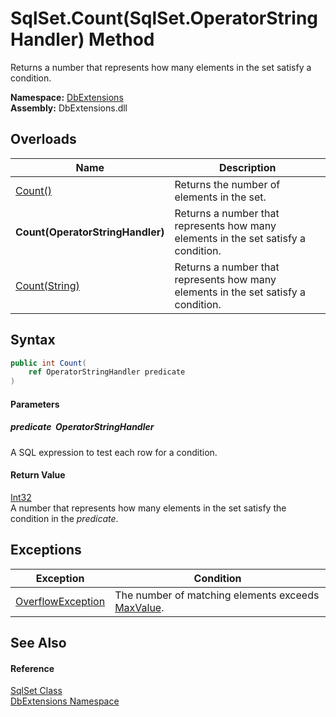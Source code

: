 SqlSet.Count(SqlSet.OperatorStringHandler) Method
=================================================
Returns a number that represents how many elements in the set satisfy a condition.
  
**Namespace:** [DbExtensions][1]  
**Assembly:** DbExtensions.dll

Overloads
---------

| Name                             | Description                                                                        |
| -------------------------------- | ---------------------------------------------------------------------------------- |
| [Count()][2]                     | Returns the number of elements in the set.                                         |
| **Count(OperatorStringHandler)** | Returns a number that represents how many elements in the set satisfy a condition. |
| [Count(String)][3]               | Returns a number that represents how many elements in the set satisfy a condition. |


Syntax
------

```csharp
public int Count(
	ref OperatorStringHandler predicate
)
```

#### Parameters

##### *predicate*  OperatorStringHandler
A SQL expression to test each row for a condition.

#### Return Value
[Int32][4]  
A number that represents how many elements in the set satisfy the condition in the *predicate*.

Exceptions
----------

| Exception              | Condition                                              |
| ---------------------- | ------------------------------------------------------ |
| [OverflowException][5] | The number of matching elements exceeds [MaxValue][6]. |


See Also
--------

#### Reference
[SqlSet Class][7]  
[DbExtensions Namespace][1]  

[1]: ../README.md
[2]: Count.md
[3]: Count_2.md
[4]: https://learn.microsoft.com/dotnet/api/system.int32
[5]: https://learn.microsoft.com/dotnet/api/system.overflowexception
[6]: https://learn.microsoft.com/dotnet/api/system.int32.maxvalue
[7]: README.md